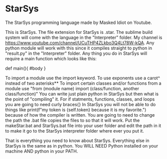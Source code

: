 # StarSys
The StarSys programming language made by Masked Idiot on Youtube.

This is StarSys.
The file extension for StarSys is .star.
The sublime build system will come with the language in the "Interpreter" folder.
My channel is https://www.youtube.com/channel/UCuTHP4ZLkbo3Q4Lt78W-kQA.
Any python module will work with this since it compiles straight to python in "result.py" in the "Interpreter" folder.
Any thing you do in StarSys will require a main function which looks like this:

def main(){
	#body
}

To import a module use the import keyword.
To use exponents use a carot^ instead of two asterisks**
To import certain classes and/or functions from a module use "from (module name) import (class/function, another class/function)"
You can write just plain python in StarSys but then what is the point of "compiling" it.
For if statments, functions, classes, and loops you are going to need curly braces{}
In StarSys you will not be able to do things like print(f"my token is {self.token} because it is my favorite.") because of how the compiler is written.
You are going to need to change the path the .bat file copies the files to so that it will work.
Put the makeStar.bat and StarSys.bat file into your user folder and edit the path in it to make it go to the StarSys interpreter folder where ever you put it.

That is everything you need to know about StarSys.
Everything else in StarSys is the same as in python.
You WILL NEED Python installed on your machine AND python in your PATH.

